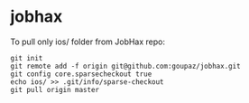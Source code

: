 # jobhax

To pull only ios/ folder from JobHax repo:
```
git init
git remote add -f origin git@github.com:goupaz/jobhax.git
git config core.sparsecheckout true
echo ios/ >> .git/info/sparse-checkout
git pull origin master
```
